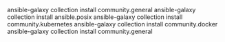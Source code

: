 ansible-galaxy collection install community.general
ansible-galaxy collection install ansible.posix
ansible-galaxy collection install community.kubernetes
ansible-galaxy collection install community.docker
ansible-galaxy collection install community.general